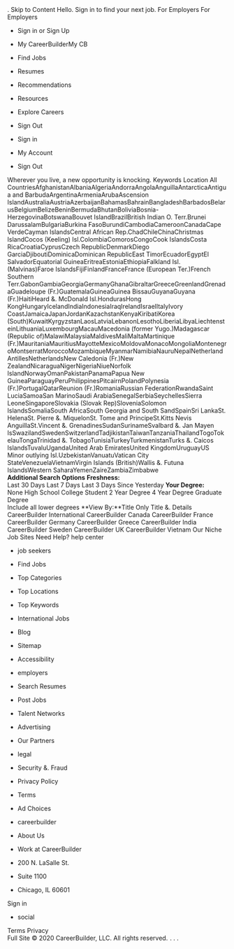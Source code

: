 <iframe src="//www.googletagmanager.com/ns.html?id=GTM-NXB4FH&noscript=true&browser\_id=2020063001186b1c2a23cde144339f59641a14ce5353" height="0" width="0" style="display:none;visibility:hidden"></iframe>. Skip to Content Hello. Sign in to find your next job. For Employers For Employers

*   Sign in or Sign Up
*   My CareerBuilderMy CB
*   Find Jobs
*   Resumes
*   Recommendations
*   Resources
*   Explore Careers
*   Sign Out

*   Sign in
*   My Account
*   Sign Out

Wherever you live, a new opportunity is knocking. Keywords Location All CountriesAfghanistanAlbaniaAlgeriaAndorraAngolaAnguillaAntarcticaAntigua and BarbudaArgentinaArmeniaArubaAscension IslandAustraliaAustriaAzerbaijanBahamasBahrainBangladeshBarbadosBelarusBelgiumBelizeBeninBermudaBhutanBoliviaBosnia-HerzegovinaBotswanaBouvet IslandBrazilBritish Indian O. Terr.Brunei DarussalamBulgariaBurkina FasoBurundiCambodiaCameroonCanadaCape VerdeCayman IslandsCentral African Rep.ChadChileChinaChristmas IslandCocos (Keeling) Isl.ColombiaComorosCongoCook IslandsCosta RicaCroatiaCyprusCzech RepublicDenmarkDiego GarciaDjiboutiDominicaDominican RepublicEast TimorEcuadorEgyptEl SalvadorEquatorial GuineaEritreaEstoniaEthiopiaFalkland Isl. (Malvinas)Faroe IslandsFijiFinlandFranceFrance (European Ter.)French Southern Terr.GabonGambiaGeorgiaGermanyGhanaGibraltarGreeceGreenlandGrenadaGuadeloupe (Fr.)GuatemalaGuineaGuinea BissauGuyanaGuyana (Fr.)HaitiHeard &. McDonald Isl.HondurasHong KongHungaryIcelandIndiaIndonesiaIraqIrelandIsraelItalyIvory CoastJamaicaJapanJordanKazachstanKenyaKiribatiKorea (South)KuwaitKyrgyzstanLaosLatviaLebanonLesothoLiberiaLibyaLiechtensteinLithuaniaLuxembourgMacauMacedonia (former Yugo.)Madagascar (Republic of)MalawiMalaysiaMaldivesMaliMaltaMartinique (Fr.)MauritaniaMauritiusMayotteMexicoMoldovaMonacoMongoliaMontenegroMontserratMoroccoMozambiqueMyanmarNamibiaNauruNepalNetherland AntillesNetherlandsNew Caledonia (Fr.)New ZealandNicaraguaNigerNigeriaNiueNorfolk IslandNorwayOmanPakistanPanamaPapua New GuineaParaguayPeruPhilippinesPitcairnPolandPolynesia (Fr.)PortugalQatarReunion (Fr.)RomaniaRussian FederationRwandaSaint LuciaSamoaSan MarinoSaudi ArabiaSenegalSerbiaSeychellesSierra LeoneSingaporeSlovakia (Slovak Rep)SloveniaSolomon IslandsSomaliaSouth AfricaSouth Georgia and South SandSpainSri LankaSt. HelenaSt. Pierre &. MiquelonSt. Tome and PrincipeSt.Kitts Nevis AnguillaSt.Vincent &. GrenadinesSudanSurinameSvalbard &. Jan Mayen IsSwazilandSwedenSwitzerlandTadjikistanTaiwanTanzaniaThailandTogoTokelauTongaTrinidad &. TobagoTunisiaTurkeyTurkmenistanTurks &. Caicos IslandsTuvaluUgandaUnited Arab EmiratesUnited KingdomUruguayUS Minor outlying Isl.UzbekistanVanuatuVatican City StateVenezuelaVietnamVirgin Islands (British)Wallis &. Futuna IslandsWestern SaharaYemenZaireZambiaZimbabwe **Additional Search Options** **Freshness:**  
Last 30 Days Last 7 Days Last 3 Days Since Yesterday **Your Degree:**  
None High School College Student 2 Year Degree 4 Year Degree Graduate Degree  
Include all lower degrees **View By:**Title Only Title &. Details CareerBuilder International CareerBuilder Canada CareerBuilder France CareerBuilder Germany CareerBuilder Greece CareerBuilder India CareerBuilder Sweden CareerBuilder UK CareerBuilder Vietnam Our Niche Job Sites Need Help? help center

*   job seekers
*   Find Jobs
*   Top Categories
*   Top Locations
*   Top Keywords
*   International Jobs
*   Blog
*   Sitemap
*   Accessibility

*   employers
*   Search Resumes
*   Post Jobs
*   Talent Networks
*   Advertising
*   Our Partners

*   legal
*   Security &. Fraud
*   Privacy Policy
*   Terms
*   Ad Choices

*   careerbuilder
*   About Us
*   Work at CareerBuilder

*   200 N. LaSalle St.
*   Suite 1100
*   Chicago, IL 60601

Sign in

*   social

Terms Privacy  
Full Site © 2020 CareerBuilder, LLC. All rights reserved. <img src = "http://cbglobal.112.2O7.net/b/ss/cbglobal/1/H.0--NS/0" height="1" width="1" border="0" alt="Careerbuilder" title="Careerbuilder" />. <img height="1" width="1" style="display:none" src="https://www.facebook.com/tr?id=651028534974288&amp;ev=PageView&amp;noscript=1">. <img height="1" width="1" style="display:none" src="https://www.facebook.com/tr?id=260078531510682&amp;ev=PageView&amp;noscript=1">.